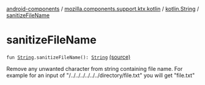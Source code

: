 [android-components](../../index.md) / [mozilla.components.support.ktx.kotlin](../index.md) / [kotlin.String](index.md) / [sanitizeFileName](./sanitize-file-name.md)

# sanitizeFileName

`fun `[`String`](https://kotlinlang.org/api/latest/jvm/stdlib/kotlin/-string/index.html)`.sanitizeFileName(): `[`String`](https://kotlinlang.org/api/latest/jvm/stdlib/kotlin/-string/index.html) [(source)](https://github.com/mozilla-mobile/android-components/blob/master/components/support/ktx/src/main/java/mozilla/components/support/ktx/kotlin/String.kt#L147)

Remove any unwanted character from string containing file name.
For example for an input of "/../../../../../../directory/file.txt" you will get "file.txt"

